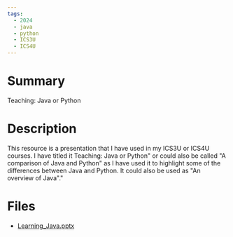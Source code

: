 ```yaml
---
tags:
  - 2024
  - java
  - python
  - ICS3U
  - ICS4U
---
```


# Summary

Teaching: Java or Python

# Description

This resource is a presentation that I have used in my ICS3U or ICS4U courses. I have titled it Teaching: Java or Python" or could also be called "A comparison of Java and Python" as I have used it to highlight some of the differences between Java and Python. It could also be used as "An overview of Java"."

# Files

*   [Learning\_Java.pptx](resources/Ram_Etwaroo/Learning_Java.pptx)
